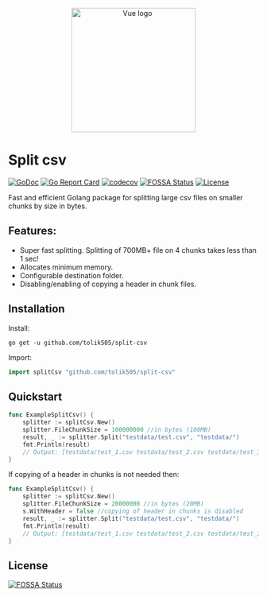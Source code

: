 <p align="center"><a href="https://godoc.org/github.com/tolik505/split-csv" target="_blank" rel="noopener noreferrer"><img width="250" src="https://repository-images.githubusercontent.com/212197147/d2207900-e626-11e9-827b-6faac4005ac1" alt="Vue logo"></a></p>

# Split csv
[![GoDoc](https://godoc.org/github.com/tolik505/split-csv?status.svg)](https://godoc.org/github.com/tolik505/split-csv)
[![Go Report Card](https://goreportcard.com/badge/github.com/tolik505/split-csv?style=flat-square)](https://goreportcard.com/report/github.com/tolik505/split-csv)
[![codecov](https://codecov.io/gh/tolik505/split-csv/branch/master/graph/badge.svg?token=YRJJN6J5XN)](https://codecov.io/gh/tolik505/split-csv)
[![FOSSA Status](https://app.fossa.com/api/projects/git%2Bgithub.com%2Ftolik505%2Fsplit-csv.svg?type=shield)](https://app.fossa.com/projects/git%2Bgithub.com%2Ftolik505%2Fsplit-csv?ref=badge_shield)
[![License](http://img.shields.io/badge/license-mit-blue.svg?style=flat-square)](https://github.com/tolik505/split-csv/blob/master/LICENSE.MD)

Fast and efficient Golang package for splitting large csv files on smaller chunks by size in bytes.


## Features:
- Super fast splitting. Splitting of 700MB+ file on 4 chunks takes less than 1 sec!
- Allocates minimum memory.
- Configurable destination folder.
- Disabling/enabling of copying a header in chunk files.

## Installation

Install:

```shell
go get -u github.com/tolik505/split-csv
```

Import:

```go
import splitCsv "github.com/tolik505/split-csv"
```

## Quickstart

```go
func ExampleSplitCsv() {
	splitter := splitCsv.New()
	splitter.FileChunkSize = 100000000 //in bytes (100MB)
	result, _ := splitter.Split("testdata/test.csv", "testdata/")
	fmt.Println(result)
	// Output: [testdata/test_1.csv testdata/test_2.csv testdata/test_3.csv]
}
```
If copying of a header in chunks is not needed then:
```go
func ExampleSplitCsv() {
	splitter := splitCsv.New()
	splitter.FileChunkSize = 20000000 //in bytes (20MB)
	s.WithHeader = false //copying of header in chunks is disabled
	result, _ := splitter.Split("testdata/test.csv", "testdata/")
	fmt.Println(result)
	// Output: [testdata/test_1.csv testdata/test_2.csv testdata/test_3.csv]
}
```

## License
[![FOSSA Status](https://app.fossa.com/api/projects/git%2Bgithub.com%2Ftolik505%2Fsplit-csv.svg?type=large)](https://app.fossa.com/projects/git%2Bgithub.com%2Ftolik505%2Fsplit-csv?ref=badge_large)